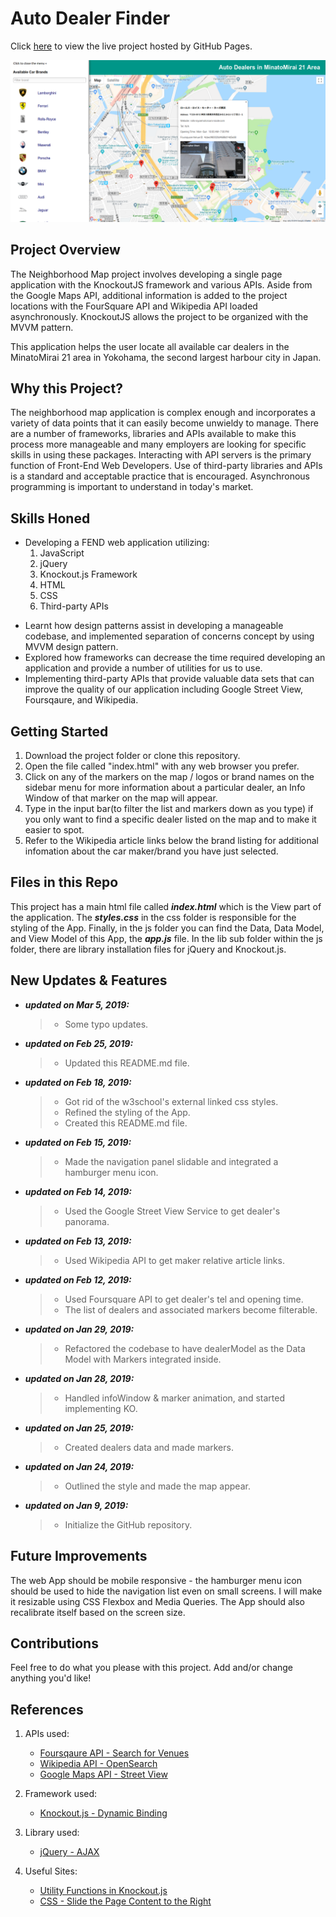 # Auto Dealer Finder


Click [here](https://yuezhoulu.github.io/Auto-Dealer-Finder/) to view the live project hosted by GitHub Pages.

![Screenshot](/screenshot.png)


## Project Overview
The Neighborhood Map project involves developing a single page application with the KnockoutJS framework and various APIs. Aside from the Google Maps API, additional information is added to the project locations with the FourSquare API and Wikipedia API loaded asynchronously. KnockoutJS allows the project to be organized with the MVVM pattern.

This application helps the user locate all available car dealers in the MinatoMirai 21 area in Yokohama, the second largest harbour city in Japan.


## Why this Project?
The neighborhood map application is complex enough and incorporates a variety of data points that it can easily become unwieldy to manage. There are a number of frameworks, libraries and APIs available to make this process more manageable and many employers are looking for specific skills in using these packages. Interacting with API servers is the primary function of Front-End Web Developers. Use of third-party libraries and APIs is a standard and acceptable practice that is encouraged. Asynchronous programming is important to understand in today's market.


## Skills Honed
* Developing a FEND web application utilizing:
    1. JavaScript
    2. jQuery
    3. Knockout.js Framework
    4. HTML
    5. CSS
    6. Third-party APIs
+ Learnt how design patterns assist in developing a manageable codebase, and implemented separation of concerns concept by using MVVM design pattern.
+ Explored how frameworks can decrease the time required developing an application and provide a number of utilities for us to use.
+ Implementing third-party APIs that provide valuable data sets that can improve the quality of our application including Google Street View, Foursqaure, and Wikipedia.


## Getting Started
1. Download the project folder or clone this repository.
2. Open the file called "index.html" with any web browser you prefer.
3. Click on any of the markers on the map / logos or brand names on the sidebar menu for more information about a particular dealer, an Info Window of that marker on the map will appear.
4. Type in the input bar(to filter the list and markers down as you type) if you only want to find a specific dealer listed on the map and to make it easier to spot.
5. Refer to the Wikipedia article links below the brand listing for additional infomation about the car maker/brand you have just selected.


## Files in this Repo
This project has a main html file called _**index.html**_ which is the View part of the application. The _**styles.css**_ in the css folder is responsible for the styling of the App. Finally, in the js folder you can find the Data, Data Model, and View Model of this App, the _**app.js**_ file. In the lib sub folder within the js folder, there are library installation files for jQuery and Knockout.js.


## New Updates & Features
- _**updated on Mar 5, 2019:**_
    >- Some typo updates.

- _**updated on Feb 25, 2019:**_
    >- Updated this README.md file.

- _**updated on Feb 18, 2019:**_
    >- Got rid of the w3school's external linked css styles.
    >- Refined the styling of the App.
    >- Created this README.md file.

- _**updated on Feb 15, 2019:**_
    >- Made the navigation panel slidable and integrated a hamburger menu icon.

- _**updated on Feb 14, 2019:**_
    >- Used the Google Street View Service to get dealer's panorama.

- _**updated on Feb 13, 2019:**_
    >- Used Wikipedia API to get maker relative article links.

- _**updated on Feb 12, 2019:**_
    >- Used Foursquare API to get dealer's tel and opening time.
    >- The list of dealers and associated markers become filterable.

- _**updated on Jan 29, 2019:**_
    >- Refactored the codebase to have dealerModel as the Data Model with Markers integrated inside.

- _**updated on Jan 28, 2019:**_
    >- Handled infoWindow & marker animation, and started implementing KO.

- _**updated on Jan 25, 2019:**_
    >- Created dealers data and made markers.

- _**updated on Jan 24, 2019:**_
    >- Outlined the style and made the map appear.

- _**updated on Jan 9, 2019:**_
    >- Initialize the GitHub repository.


## Future Improvements
The web App should be mobile responsive - the hamburger menu icon should be used to hide the navigation list even on small screens. I will make it resizable using CSS Flexbox and Media Queries. The App should also recalibrate itself based on the screen size.


## Contributions
Feel free to do what you please with this project. Add and/or change anything you'd like!


## References
1. APIs used:
    * [Foursqaure API - Search for Venues](https://developer.foursquare.com/docs/api/venues/search)
    * [Wikipedia API - OpenSearch](https://www.mediawiki.org/wiki/API:Opensearch)
    * [Google Maps API - Street View](https://developers.google.com/maps/documentation/javascript/streetview)

2. Framework used:
    * [Knockout.js - Dynamic Binding](http://knockoutjs.com/documentation/introduction.html)

3. Library used:
    * [jQuery - AJAX](https://api.jquery.com/jQuery.Ajax/#jQuery-ajax-url-settings)

4. Useful Sites:
    * [Utility Functions in Knockout.js](http://www.knockmeout.net/2011/04/utility-functions-in-knockoutjs.html)
    * [CSS - Slide the Page Content to the Right](https://www.w3schools.com/w3css/w3css_sidebar.asp)